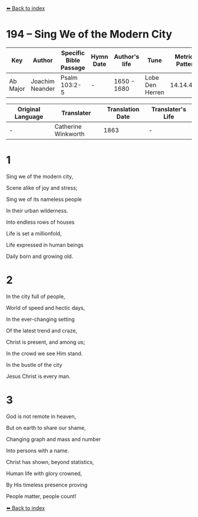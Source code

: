 [⬅️ Back to index](../README.md)

# 194 – Sing We of the Modern City

Key | Author   | Specific Bible Passage     |Hymn Date |Author's life |Tune |Metrical Pattern   |Composer/Source                                                                                        
-- | --------- | ---------------------------|----------|--------------|-----|-------------------|-------------   
Ab Major  | Joachim Neander      | Psalm 103:2-5 | -  | 1650 - 1680 | Lobe Den Herren | 14.14.4.7.8 | Chorale Book for England, 1863 

Original Language | Translater | Translation Date   | Translater's Life     
----------------- | --------- | --------------------|-------------   
\-  | Catherine Winkworth      | 1863 | -  | 1827 - 1878 



# 1

Sing we of the modern city,

Scene alike of joy and stress;

Sing we of its nameless people

In their urban wilderness.

Into endless rows of houses

Life is set a millionfold,

Life expressed in human beings

Daily born and growing old.



# 2

In the city full of people,

World of speed and hectic days,

In the ever-changing setting

Of the latest trend and craze,

Christ is present, and among us;

In the crowd we see Him stand.

In the bustle of the city

Jesus Christ is every man.



# 3

God is not remote in heaven,

But on earth to share our shame,

Changing graph and mass and number

Into persons with a name.

Christ has shown, beyond statistics,

Human life with glory crowned,

By His timeless presence proving

People matter, people count!

[⬅️ Back to index](../README.md)
